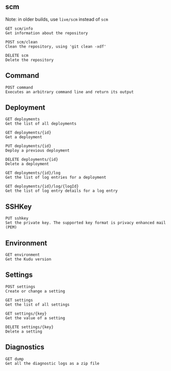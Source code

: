 ## scm

Note: in older builds, use `live/scm` instead of `scm`

    GET scm/info
    Get information about the repository
    
    POST scm/clean	
    Clean the repository, using 'git clean -xdf'
    
    DELETE scm	
    Delete the repository
    	
## Command

    POST command	
    Executes an arbitrary command line and return its output
    	
## Deployment

    GET deployments	
    Get the list of all deployments
    
    GET deployments/{id}	
    Get a deployment
    
    PUT deployments/{id}	
    Deploy a previous deployment
    
    DELETE deployments/{id}	
    Delete a deployment
    
    GET deployments/{id}/log	
    Get the list of log entries for a deployment
    
    GET deployments/{id}/log/{logId}	
    Get the list of log entry details for a log entry
    	
## SSHKey

    PUT sshkey	
    Set the private key. The supported key format is privacy enhanced mail (PEM)
    	
## Environment

    GET environment	
    Get the Kudu version
    	
## Settings

    POST settings	
    Create or change a setting
    
    GET settings	
    Get the list of all settings
    
    GET settings/{key}	
    Get the value of a setting
    
    DELETE settings/{key}	
    Delete a setting
    	
## Diagnostics

    GET dump	
    Get all the diagnostic logs as a zip file
    